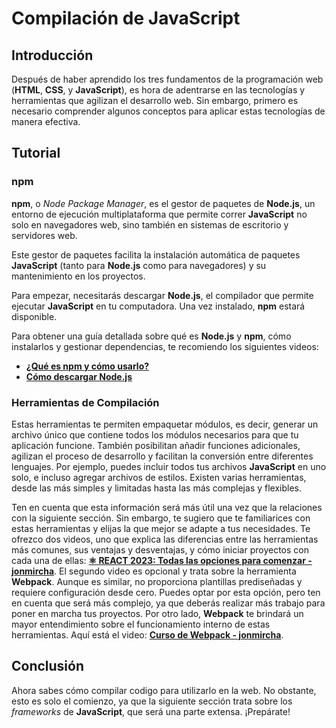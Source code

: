 # Compilación de JavaScript

## Introducción

Después de haber aprendido los tres fundamentos de la programación web (**HTML**, **CSS**, y **JavaScript**), es hora de adentrarse en las tecnologías y herramientas que agilizan el desarrollo web. Sin embargo, primero es necesario comprender algunos conceptos para aplicar estas tecnologías de manera efectiva.

## Tutorial

### npm

**npm**, o _Node Package Manager_, es el gestor de paquetes de **Node.js**, un entorno de ejecución multiplataforma que permite correr **JavaScript** no solo en navegadores web, sino también en sistemas de escritorio y servidores web.

Este gestor de paquetes facilita la instalación automática de paquetes **JavaScript** (tanto para **Node.js** como para navegadores) y su mantenimiento en los proyectos.

Para empezar, necesitarás descargar **Node.js**, el compilador que permite ejecutar **JavaScript** en tu computadora. Una vez instalado, **npm** estará disponible.

Para obtener una guía detallada sobre qué es **Node.js** y **npm**, cómo instalarlos y gestionar dependencias, te recomiendo los siguientes videos:

-   **[¿Qué es npm y cómo usarlo?](https://youtube.com)**
-   **[Cómo descargar Node.js](https://youtube.com)**

### Herramientas de Compilación

Estas herramientas te permiten empaquetar módulos, es decir, generar un archivo único que contiene todos los módulos necesarios para que tu aplicación funcione. También posibilitan añadir funciones adicionales, agilizan el proceso de desarrollo y facilitan la conversión entre diferentes lenguajes. Por ejemplo, puedes incluir todos tus archivos **JavaScript** en uno solo, e incluso agregar archivos de estilos. Existen varias herramientas, desde las más simples y limitadas hasta las más complejas y flexibles.

Ten en cuenta que esta información será más útil una vez que la relaciones con la siguiente sección. Sin embargo, te sugiero que te familiarices con estas herramientas y elijas la que mejor se adapte a tus necesidades. Te ofrezco dos videos, uno que explica las diferencias entre las herramientas más comunes, sus ventajas y desventajas, y cómo iniciar proyectos con cada una de ellas: **[⚛️ REACT 2023: Todas las opciones para comenzar - jonmircha](https://www.youtube.com/watch?v=lH96nhwaMWY)**. El segundo video es opcional y trata sobre la herramienta **Webpack**. Aunque es similar, no proporciona plantillas prediseñadas y requiere configuración desde cero. Puedes optar por esta opción, pero ten en cuenta que será más complejo, ya que deberás realizar más trabajo para poner en marcha tus proyectos. Por otro lado, **Webpack** te brindará un mayor entendimiento sobre el funcionamiento interno de estas herramientas. Aquí está el video: **[Curso de Webpack - jonmircha](https://www.youtube.com/watch?v=-bp3q-YTr4Q)**.

## Conclusión

Ahora sabes cómo compilar codigo para utilizarlo en la web. No obstante, esto es solo el comienzo, ya que la siguiente sección trata sobre los _frameworks_ de **JavaScript**, que será una parte extensa. ¡Prepárate!
